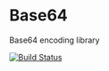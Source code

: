 # Base64
Base64 encoding library

[![Build Status](https://lostjedi.visualstudio.com/Base64/_apis/build/status/jeremytieman.Base64?branchName=master)](https://lostjedi.visualstudio.com/Base64/_build/latest?definitionId=3&branchName=master)